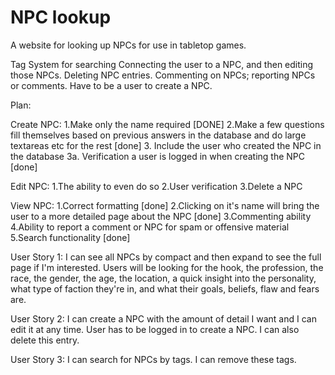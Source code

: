 # NPC lookup

A website for looking up NPCs for use in tabletop games. 

Tag System for searching
Connecting the user to a NPC, and then editing those NPCs. Deleting NPC entries.
Commenting on NPCs; reporting NPCs or comments.
Have to be a user to create a NPC.

Plan: 

Create NPC:
1.Make only the name required [DONE]
2.Make a few questions fill themselves based on previous answers in the database and do large textareas etc for the rest [done]
3. Include the user who created the NPC in the database
3a. Verification a user is logged in when creating the NPC [done]

Edit NPC:
1.The ability to even do so
2.User verification
3.Delete a NPC

View NPC:
1.Correct formatting [done]
2.Clicking on it's name will bring the user to a more detailed page about the NPC [done]
3.Commenting ability
4.Ability to report a comment or NPC for spam or offensive material
5.Search functionality [done]

User Story 1: I can see all NPCs by compact and then expand to see the full page if I'm interested. 
  Users will be looking for the hook, the profession, the race, the gender, the age, the location, a quick insight into the personality, what type of faction they're in, and what their goals, beliefs, flaw and fears are.
  
User Story 2: I can create a NPC with the amount of detail I want and I can edit it at any time. User has to be logged in to create a NPC. I can also delete this entry. 

User Story 3: I can search for NPCs by tags. I can remove these tags.